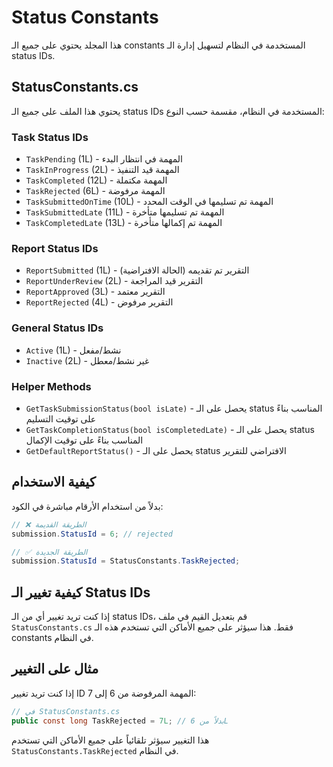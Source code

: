 # Status Constants

هذا المجلد يحتوي على جميع الـ constants المستخدمة في النظام لتسهيل إدارة الـ status IDs.

## StatusConstants.cs

يحتوي هذا الملف على جميع الـ status IDs المستخدمة في النظام، مقسمة حسب النوع:

### Task Status IDs
- `TaskPending` (1L) - المهمة في انتظار البدء
- `TaskInProgress` (2L) - المهمة قيد التنفيذ
- `TaskCompleted` (12L) - المهمة مكتملة
- `TaskRejected` (6L) - المهمة مرفوضة
- `TaskSubmittedOnTime` (10L) - المهمة تم تسليمها في الوقت المحدد
- `TaskSubmittedLate` (11L) - المهمة تم تسليمها متأخرة
- `TaskCompletedLate` (13L) - المهمة تم إكمالها متأخرة

### Report Status IDs
- `ReportSubmitted` (1L) - التقرير تم تقديمه (الحالة الافتراضية)
- `ReportUnderReview` (2L) - التقرير قيد المراجعة
- `ReportApproved` (3L) - التقرير معتمد
- `ReportRejected` (4L) - التقرير مرفوض

### General Status IDs
- `Active` (1L) - نشط/مفعل
- `Inactive` (2L) - غير نشط/معطل

### Helper Methods
- `GetTaskSubmissionStatus(bool isLate)` - يحصل على الـ status المناسب بناءً على توقيت التسليم
- `GetTaskCompletionStatus(bool isCompletedLate)` - يحصل على الـ status المناسب بناءً على توقيت الإكمال
- `GetDefaultReportStatus()` - يحصل على الـ status الافتراضي للتقرير

## كيفية الاستخدام

بدلاً من استخدام الأرقام مباشرة في الكود:

```csharp
// ❌ الطريقة القديمة
submission.StatusId = 6; // rejected

// ✅ الطريقة الجديدة
submission.StatusId = StatusConstants.TaskRejected;
```

## كيفية تغيير الـ Status IDs

إذا كنت تريد تغيير أي من الـ status IDs، قم بتعديل القيم في ملف `StatusConstants.cs` فقط. هذا سيؤثر على جميع الأماكن التي تستخدم هذه الـ constants في النظام.

## مثال على التغيير

إذا كنت تريد تغيير ID المهمة المرفوضة من 6 إلى 7:

```csharp
// في StatusConstants.cs
public const long TaskRejected = 7L; // بدلاً من 6L
```

هذا التغيير سيؤثر تلقائياً على جميع الأماكن التي تستخدم `StatusConstants.TaskRejected` في النظام.
